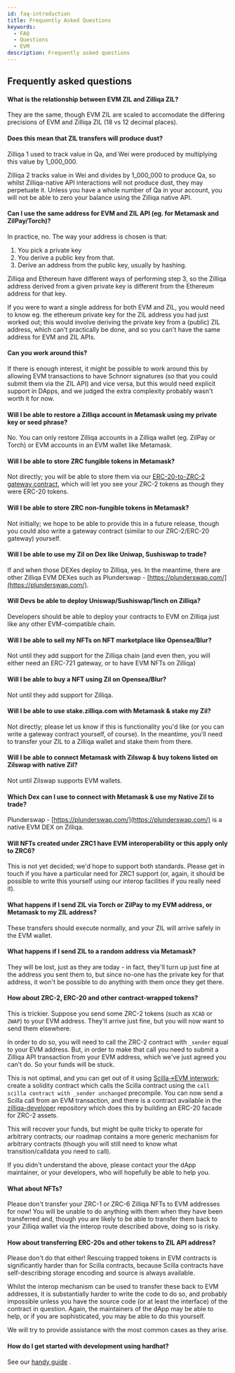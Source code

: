 ```yaml
---
id: faq-introduction
title: Frequently Asked Questions
keywords:
  - FAQ
  - Questions
  - EVM
description: Frequently asked questions
---
```


## Frequently asked questions

<!-- markdownlint-disable MD001 -->

#### What is the relationship between EVM ZIL and Zilliqa ZIL?

They are the same, though EVM ZIL are scaled to accomodate the differing precisions of EVM and Zilliqa ZIL (18 vs 12 decimal places).

#### Does this mean that ZIL transfers will produce dust?

Zilliqa 1 used to track value in Qa, and Wei were produced by multiplying this value by 1_000_000.

Zilliqa 2 tracks value in Wei and divides by 1_000_000 to produce Qa,
so whilst Zilliqa-native API interactions will not produce dust, they
may perpetuate it. Unless you have a whole number of Qa in your
account, you will not be able to zero your balance using the Zilliqa
native API.

#### Can I use the same address for EVM and ZIL API (eg. for Metamask and ZilPay/Torch)?

In practice, no. The way your address is chosen is that:

1.  You pick a private key
2.  You derive a public key from that.
3.  Derive an address from the public key, usually by hashing.

Zilliqa and Ethereum have different ways of performing step 3, so the
Zilliqa address derived from a given private key is different from the
Ethereum address for that key.

If you were to want a single address for both EVM and ZIL, you would
need to know eg. the ethereum private key for the ZIL address you had
just worked out; this would involve deriving the private key from a
(public) ZIL address, which can't practically be done, and so you
can't have the same address for EVM and ZIL APIs.

#### Can you work around this?

If there is enough interest, it might be possible to work around this
by allowing EVM transactions to have Schnorr signatures (so that you
could submit them via the ZIL API) and vice versa, but this would need
explicit support in DApps, and we judged the extra complexity probably
wasn't worth it for now.

#### Will I be able to restore a Zilliqa account in Metamask using my private key or seed phrase?

No. You can only restore Zilliqa accounts in a Zilliqa wallet
(eg. ZilPay or Torch) or EVM accounts in an EVM wallet like
Metamask.

#### Will I be able to store ZRC fungible tokens in Metamask?

Not directly; you will be able to store them via our [ERC-20-to-ZRC-2
gateway
contract](https://github.com/Zilliqa/zilliqa-developer/tree/main/contracts/experimental/ERC20ProxyForZRC2),
which will let you see your ZRC-2 tokens as though they were ERC-20
tokens.

#### Will I be able to store ZRC non-fungible tokens in Metamask?

Not initially; we hope to be able to provide this in a future release,
though you could also write a gateway contract (similar to our
ZRC-2/ERC-20 gateway) yourself.

#### Will I be able to use my Zil on Dex like Uniwap, Sushiswap to trade?

If and when those DEXes deploy to Zilliqa, yes. In the meantime, there
are other Zilliqa EVM DEXes such as Plunderswap -
[https://plunderswap.com/](https://plunderswap.com/).

#### Will Devs be able to deploy Uniswap/Sushiswap/1inch on Zilliqa?

Developers should be able to deploy your contracts to EVM on Zilliqa
just like any other EVM-compatible chain.

#### Will I be able to sell my NFTs on NFT marketplace like Opensea/Blur?

Not until they add support for the Zilliqa chain (and even then, you
will either need an ERC-721 gateway, or to have EVM NFTs on Zilliqa)

#### Will I be able to buy a NFT using Zil on Opensea/Blur?

Not until they add support for Zilliqa.

#### Will I be able to use stake.zilliqa.com with Metamask & stake my Zil?

Not directly; please let us know if this is functionality you'd like
(or you can write a gateway contract yourself, of course). In the
meantime, you'll need to transfer your ZIL to a Zilliqa wallet and
stake them from there.

#### Will I be able to connect Metamask with Zilswap & buy tokens listed on Zilswap with native Zil?

Not until Zilswap supports EVM wallets.

#### Which Dex can I use to connect with Metamask & use my Native Zil to trade?

Plunderswap - [https://plunderswap.com/](https://plunderswap.com/) is a native EVM DEX on Zilliqa.

#### Will NFTs created under ZRC1 have EVM interoperability or this apply only to ZRC6?

This is not yet decided; we'd hope to support both standards. Please
get in touch if you have a particular need for ZRC1 support (or,
again, it should be possible to write this yourself using our interop
facilities if you really need it).

#### What happens if I send ZIL via Torch or ZilPay to my EVM address, or Metamask to my ZIL address?

These transfers should execute normally, and your ZIL will arrive safely in the EVM wallet.

#### What happens if I send ZIL to a random address via Metamask?

They will be lost, just as they are today - in fact, they'll turn up just fine at the address you sent them to, but since no-one has the private key for that address, it won't be possible to do anything with them once they get there.

#### How about ZRC-2, ERC-20 and other contract-wrapped tokens?

This is trickier. Suppose you send some ZRC-2 tokens (such as `XCAD`
or `ZWAP`) to your EVM address. They'll arrive just fine, but you will
now want to send them elsewhere.

In order to do so, you will need to call the ZRC-2 contract with
`_sender` equal to your EVM address. But, in order to make that call
you need to submit a Zilliqa API transaction from your EVM address,
which we've just agreed you can't do. So your funds will be stuck.

This is not optimal, and you can get out of it using [Scilla->EVM
interwork](https://github.com/Zilliqa/ZIP/blob/master/zips/zip-21.md);
create a solidity contract which calls the Scilla contract using the
`call scilla contract with _sender unchanged` precompile. You can now
send a Scilla call from an EVM transaction, and there is a contract
available in the
[zilliqa-developer](https://github.com/zilliqa/zilliqa-developer)
repository which does this by building an ERC-20 facade for ZRC-2
assets.

This will recover your funds, but might be quite tricky to operate for
arbitrary contracts; our roadmap contains a more generic mechanism for
arbitrary contracts (though you will still need to know what
transition/calldata you need to call).

If you didn't understand the above, please contact your the dApp
maintainer, or your developers, who will hopefully be able to help
you.

#### What about NFTs?

Please don't transfer your ZRC-1 or ZRC-6 Zilliqa NFTs to EVM
addresses for now! You will be unable to do anything with them when
they have been transferred and, though you are likely to be able to
transfer them back to your Zilliqa wallet via the interop route
described above, doing so is risky.

#### How about transferring ERC-20s and other tokens to ZIL API address?

Please don't do that either! Rescuing trapped tokens in EVM contracts
is significantly harder than for Scilla contracts, because Scilla
contracts have self-describing storage encoding and source is always
available.

Whilst the interop mechanism can be used to transfer these back to EVM
addresses, it is substantially harder to write the code to do so, and
probably impossible unless you have the source code (or at least the
interface) of the contract in question. Again, the maintainers of the
dApp may be able to help, or if you are sophisticated, you may be able
to do this yourself.

We will try to provide assistance with the most common cases as they arise.

#### How do I get started with development using hardhat?

See our [handy guide](zilevm/tools/hardhat.md) .
